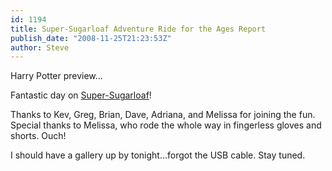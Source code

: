 ```yaml
---
id: 1194
title: Super-Sugarloaf Adventure Ride for the Ages Report
publish_date: "2008-11-25T21:23:53Z"
author: Steve
---
```

  
Harry Potter preview...

Fantastic day on [Super-Sugarloaf](http://maps.google.com/maps?f=d&source=s_d&saddr=1720+Pleasant+St,+Boulder,+CO+80309+(Imaging+Services)&daddr=Broadway+St+and+CO-93+to:40.023671,-105.329533+to:Fourmile+Canyon+and+Poorman+Rd+to:Crisman,+CO+to:40.037801,-105.376396+to:Escape+Route+to:Sugarloaf+Road+and+Mountain+Meadows+Rd+to:University+Ave&geocode=Fe5-YgIdaY65-SFjNV0AaBMb4Q%3BFUCYYgIdwJC5-SlLs6zhJexrhzGFnHBJ-cDGhw%3B%3BFQvaYgIdi6S4-SmHkXYra-lrhzHjhej22C2ZIw%3BFXP5YgIdGlC4-SktsAe5qelrhzF-EHFp8CFsKg%3BFantYgIddBW4-Q%3BFQ7nYgIdaha4-Q%3BFRmhYgIdYOe3-Sld6fDF7elrhzEeBhBikYVcVg%3BFfmCYgIdhIm5-Snrox4qO-xrhzHEjUuM9KjdcQ&hl=en&mra=dme&mrcr=1,2&mrsp=2&sz=13&sll=40.023145,-105.333495&sspn=0.075587,0.138874&ie=UTF8&t=p&z=13)!

Thanks to Kev, Greg, Brian, Dave, Adriana, and Melissa for joining the fun. Special thanks to Melissa, who rode the whole way in fingerless gloves and shorts. Ouch!

I should have a gallery up by tonight...forgot the USB cable. Stay tuned.

